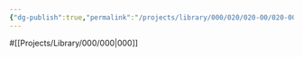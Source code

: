 ```yaml
---
{"dg-publish":true,"permalink":"/projects/library/000/020/020-00/020-00/","noteIcon":"0","created":"2024-02-22T13:54:16.514+09:00","updated":"2024-02-23T13:35:09.360+09:00"}
---
```


#[[Projects/Library/000/000\|000]]